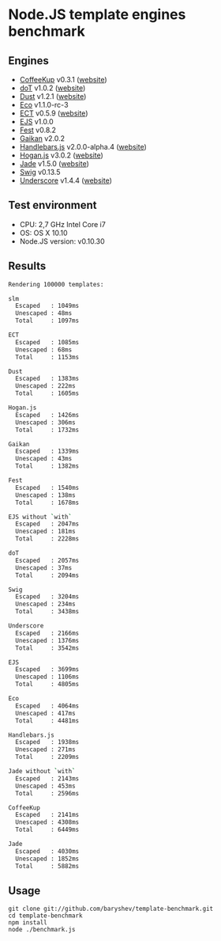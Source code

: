 # Node.JS template engines benchmark

## Engines

- [CoffeeKup](https://github.com/mauricemach/coffeekup) v0.3.1 ([website](http://coffeekup.org/))
- [doT](https://github.com/olado/doT) v1.0.2 ([website](http://olado.github.com/doT/))
- [Dust](https://github.com/linkedin/dustjs) v1.2.1 ([website](http://linkedin.github.com/dustjs/))
- [Eco](https://github.com/sstephenson/eco) v1.1.0-rc-3
- [ECT](https://github.com/baryshev/ect) v0.5.9 ([website](http://ectjs.com/))
- [EJS](https://github.com/visionmedia/ejs) v1.0.0
- [Fest](https://github.com/mailru/fest) v0.8.2
- [Gaikan](https://github.com/Deathspike/gaikan) v2.0.2
- [Handlebars.js](https://github.com/wycats/handlebars.js/) v2.0.0-alpha.4 ([website](http://handlebarsjs.com/))
- [Hogan.js](https://github.com/twitter/hogan.js) v3.0.2 ([website](http://twitter.github.com/hogan.js/))
- [Jade](https://github.com/visionmedia/jade) v1.5.0 ([website](http://jade-lang.com/))
- [Swig](https://github.com/paularmstrong/swig) v0.13.5
- [Underscore](https://github.com/documentcloud/underscore) v1.4.4 ([website](http://underscorejs.org/))

## Test environment

- CPU: 2,7 GHz Intel Core i7
- OS: OS X 10.10
- Node.JS version: v0.10.30

## Results

```sh
Rendering 100000 templates:

slm
  Escaped   : 1049ms
  Unescaped : 48ms
  Total     : 1097ms

ECT
  Escaped   : 1085ms
  Unescaped : 68ms
  Total     : 1153ms

Dust
  Escaped   : 1383ms
  Unescaped : 222ms
  Total     : 1605ms

Hogan.js
  Escaped   : 1426ms
  Unescaped : 306ms
  Total     : 1732ms

Gaikan
  Escaped   : 1339ms
  Unescaped : 43ms
  Total     : 1382ms

Fest
  Escaped   : 1540ms
  Unescaped : 138ms
  Total     : 1678ms

EJS without `with`
  Escaped   : 2047ms
  Unescaped : 181ms
  Total     : 2228ms

doT
  Escaped   : 2057ms
  Unescaped : 37ms
  Total     : 2094ms

Swig
  Escaped   : 3204ms
  Unescaped : 234ms
  Total     : 3438ms

Underscore
  Escaped   : 2166ms
  Unescaped : 1376ms
  Total     : 3542ms

EJS
  Escaped   : 3699ms
  Unescaped : 1106ms
  Total     : 4805ms

Eco
  Escaped   : 4064ms
  Unescaped : 417ms
  Total     : 4481ms

Handlebars.js
  Escaped   : 1938ms
  Unescaped : 271ms
  Total     : 2209ms

Jade without `with`
  Escaped   : 2143ms
  Unescaped : 453ms
  Total     : 2596ms

CoffeeKup
  Escaped   : 2141ms
  Unescaped : 4308ms
  Total     : 6449ms

Jade
  Escaped   : 4030ms
  Unescaped : 1852ms
  Total     : 5882ms
```

## Usage

	git clone git://github.com/baryshev/template-benchmark.git
	cd template-benchmark
	npm install
	node ./benchmark.js
